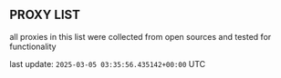 ## PROXY LIST

all proxies in this list were collected from open sources and tested for functionality

last update: `2025-03-05 03:35:56.435142+00:00` UTC